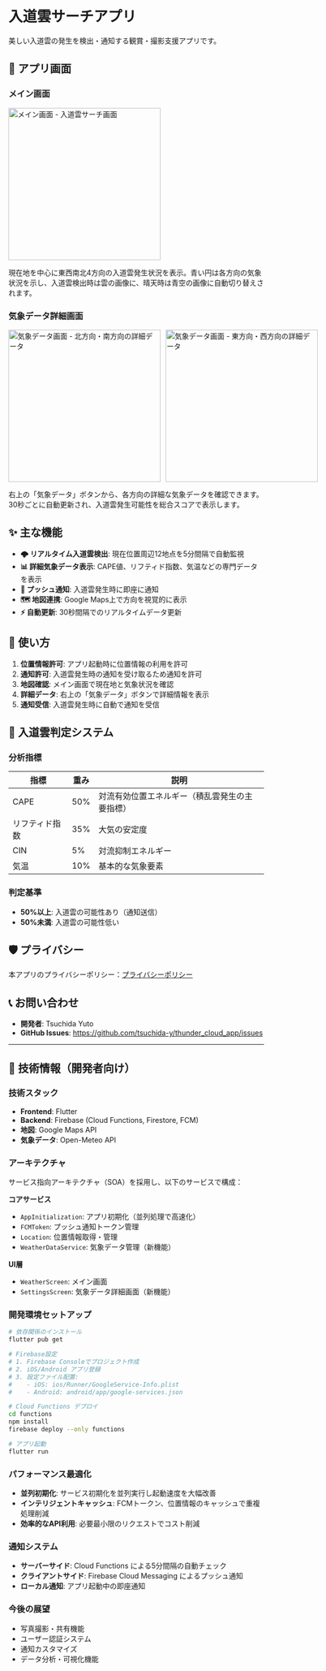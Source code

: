 # 入道雲サーチアプリ

美しい入道雲の発生を検出・通知する観賞・撮影支援アプリです。

## 📱 アプリ画面

### メイン画面
<img src="assets/images/screen_shot1.png" width="300" alt="メイン画面 - 入道雲サーチ画面">

現在地を中心に東西南北4方向の入道雲発生状況を表示。青い円は各方向の気象状況を示し、入道雲検出時は雲の画像に、晴天時は青空の画像に自動切り替えされます。

### 気象データ詳細画面
<div style="display: flex; gap: 10px;">
  <img src="assets/images/screen_shot2.png" width="300" alt="気象データ画面 - 北方向・南方向の詳細データ">
  <img src="assets/images/screen_shot3.png" width="300" alt="気象データ画面 - 東方向・西方向の詳細データ">
</div>

右上の「気象データ」ボタンから、各方向の詳細な気象データを確認できます。30秒ごとに自動更新され、入道雲発生可能性を総合スコアで表示します。

## ✨ 主な機能

- **🌩️ リアルタイム入道雲検出**: 現在位置周辺12地点を5分間隔で自動監視
- **📊 詳細気象データ表示**: CAPE値、リフティド指数、気温などの専門データを表示
- **🔔 プッシュ通知**: 入道雲発生時に即座に通知
- **🗺️ 地図連携**: Google Maps上で方向を視覚的に表示
- **⚡ 自動更新**: 30秒間隔でのリアルタイムデータ更新

## 🎯 使い方

1. **位置情報許可**: アプリ起動時に位置情報の利用を許可
2. **通知許可**: 入道雲発生時の通知を受け取るため通知を許可
3. **地図確認**: メイン画面で現在地と気象状況を確認
4. **詳細データ**: 右上の「気象データ」ボタンで詳細情報を表示
5. **通知受信**: 入道雲発生時に自動で通知を受信

## 🔬 入道雲判定システム

### 分析指標
| 指標 | 重み | 説明 |
|------|------|------|
| CAPE | 50% | 対流有効位置エネルギー（積乱雲発生の主要指標） |
| リフティド指数 | 35% | 大気の安定度 |
| CIN | 5% | 対流抑制エネルギー |
| 気温 | 10% | 基本的な気象要素 |

### 判定基準
- **50%以上**: 入道雲の可能性あり（通知送信）
- **50%未満**: 入道雲の可能性低い

## 🛡️ プライバシー

本アプリのプライバシーポリシー：[プライバシーポリシー](https://tsuchida-y.github.io/thunder_cloud_app/privacy_policy.html)

## 📞 お問い合わせ

- **開発者**: Tsuchida Yuto
- **GitHub Issues**: https://github.com/tsuchida-y/thunder_cloud_app/issues

---

## 🔧 技術情報（開発者向け）

### 技術スタック
- **Frontend**: Flutter
- **Backend**: Firebase (Cloud Functions, Firestore, FCM)
- **地図**: Google Maps API
- **気象データ**: Open-Meteo API

### アーキテクチャ
サービス指向アーキテクチャ（SOA）を採用し、以下のサービスで構成：

**コアサービス**
- `AppInitialization`: アプリ初期化（並列処理で高速化）
- `FCMToken`: プッシュ通知トークン管理
- `Location`: 位置情報取得・管理
- `WeatherDataService`: 気象データ管理（新機能）

**UI層**
- `WeatherScreen`: メイン画面
- `SettingsScreen`: 気象データ詳細画面（新機能）

### 開発環境セットアップ

```bash
# 依存関係のインストール
flutter pub get

# Firebase設定
# 1. Firebase Consoleでプロジェクト作成
# 2. iOS/Android アプリ登録
# 3. 設定ファイル配置:
#    - iOS: ios/Runner/GoogleService-Info.plist
#    - Android: android/app/google-services.json

# Cloud Functions デプロイ
cd functions
npm install
firebase deploy --only functions

# アプリ起動
flutter run
```

### パフォーマンス最適化
- **並列初期化**: サービス初期化を並列実行し起動速度を大幅改善
- **インテリジェントキャッシュ**: FCMトークン、位置情報のキャッシュで重複処理削減
- **効率的なAPI利用**: 必要最小限のリクエストでコスト削減

### 通知システム
- **サーバーサイド**: Cloud Functions による5分間隔の自動チェック
- **クライアントサイド**: Firebase Cloud Messaging によるプッシュ通知
- **ローカル通知**: アプリ起動中の即座通知

### 今後の展望
- 写真撮影・共有機能
- ユーザー認証システム
- 通知カスタマイズ
- データ分析・可視化機能
